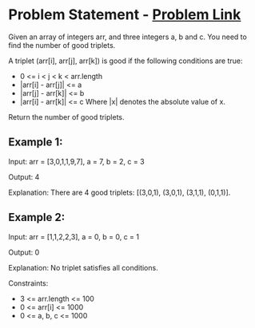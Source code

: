 # Problem Statement - [Problem Link](https://leetcode.com/problems/count-good-triplets/)
Given an array of integers arr, and three integers a, b and c. You need to find the number of good triplets.

A triplet (arr[i], arr[j], arr[k]) is good if the following conditions are true:

- 0 <= i < j < k < arr.length
- |arr[i] - arr[j]| <= a
- |arr[j] - arr[k]| <= b
- |arr[i] - arr[k]| <= c
Where |x| denotes the absolute value of x.

Return the number of good triplets.

## Example 1:

Input: arr = [3,0,1,1,9,7], a = 7, b = 2, c = 3

Output: 4

Explanation: There are 4 good triplets: [(3,0,1), (3,0,1), (3,1,1), (0,1,1)].

## Example 2:

Input: arr = [1,1,2,2,3], a = 0, b = 0, c = 1

Output: 0

Explanation: No triplet satisfies all conditions.
 

Constraints:

- 3 <= arr.length <= 100
- 0 <= arr[i] <= 1000
- 0 <= a, b, c <= 1000
